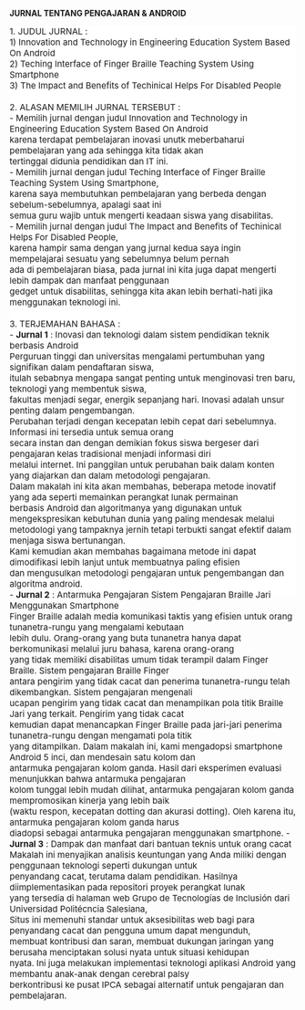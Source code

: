 <html>
<head>
<meta name="viewport" content="width=device-width, initial-scale=1">
<style>
.parallax {
    /* The image used */
    background-image: url("user.jpg");

    /* Set a specific height */
    min-height: 500px; 

    /* Create the parallax scrolling effect */
    background-attachment: fixed;
    background-position: center;
    background-repeat: no-repeat;
    background-size: cover;
}
</style>
</head>
<body>

<p><b>JURNAL TENTANG PENGAJARAN & ANDROID</b></p>

<div class="parallax"></div>

<div style="height:1000px;background-color:white;font-size:15px">
1. JUDUL JURNAL :<br>
   1) Innovation and Technology in Engineering Education System Based On Android<br>
   2) Teching Interface of Finger Braille Teaching System Using Smartphone<br>
   3) The Impact and Benefits of Techinical Helps For Disabled People<br><br>
 2. ALASAN MEMILIH JURNAL TERSEBUT :<br>
    - Memilih jurnal dengan judul Innovation and Technology in Engineering Education System Based On Android <br>
      karena terdapat pembelajaran inovasi unutk meberbaharui pembelajaran yang ada sehingga kita tidak akan<br>
      tertinggal didunia pendidikan dan IT ini.<br>
    - Memilih jurnal dengan judul Teching Interface of Finger Braille Teaching System Using Smartphone,<br>
      karena saya membutuhkan pembelajaran yang berbeda dengan sebelum-sebelumnya, apalagi saat ini<br>
      semua guru wajib untuk mengerti keadaan siswa yang disabilitas.<br>
    - Memilih jurnal dengan judul The Impact and Benefits of Techinical Helps For Disabled People, <br>
      karena hampir sama dengan yang jurnal kedua saya ingin mempelajarai sesuatu yang sebelumnya belum pernah<br>
      ada di pembelajaran biasa, pada jurnal ini kita juga dapat mengerti lebih dampak dan manfaat penggunaan <br>
      gedget untuk disabilitas, sehingga kita akan lebih berhati-hati jika menggunakan teknologi ini.<br><br>
  3. TERJEMAHAN BAHASA :<br>
    - <b>Jurnal 1</b> : Inovasi dan teknologi dalam sistem pendidikan teknik berbasis Android <br>
       Perguruan tinggi dan universitas mengalami pertumbuhan yang signifikan dalam pendaftaran siswa, <br>
       itulah sebabnya mengapa sangat penting untuk menginovasi tren baru, teknologi yang membentuk siswa,<br>
       fakultas menjadi segar, energik sepanjang hari. Inovasi adalah unsur penting dalam pengembangan.<br>
       Perubahan terjadi dengan kecepatan lebih cepat dari sebelumnya. Informasi ini tersedia untuk semua orang<br>
       secara instan dan dengan demikian fokus siswa bergeser dari pengajaran kelas tradisional menjadi informasi diri<br>
       melalui internet. Ini panggilan untuk perubahan baik dalam konten yang diajarkan dan dalam metodologi pengajaran.<br>
       Dalam makalah ini kita akan membahas, beberapa metode inovatif yang ada seperti memainkan perangkat lunak permainan<br>
       berbasis Android dan algoritmanya yang digunakan untuk mengekspresikan kebutuhan dunia yang paling mendesak melalui<br>
       metodologi yang tampaknya jernih tetapi terbukti sangat efektif dalam menjaga siswa bertunangan.<br>
       Kami kemudian akan membahas bagaimana metode ini dapat dimodifikasi lebih lanjut untuk membuatnya paling efisien<br>
       dan mengusulkan metodologi pengajaran untuk pengembangan dan algoritma android.<br>
    - <b>Jurnal 2</b> : Antarmuka Pengajaran Sistem Pengajaran Braille Jari Menggunakan Smartphone <br>
      Finger Braille adalah media komunikasi taktis yang efisien untuk orang tunanetra-rungu yang mengalami kebutaan<br>
      lebih dulu. Orang-orang yang buta tunanetra hanya dapat berkomunikasi melalui juru bahasa, karena orang-orang <br>
      yang tidak memiliki disabilitas umum tidak terampil dalam Finger Braille. Sistem pengajaran Braille Finger<br>
      antara pengirim yang tidak cacat dan penerima tunanetra-rungu telah dikembangkan. Sistem pengajaran mengenali<br>
      ucapan pengirim yang tidak cacat dan menampilkan pola titik Braille Jari yang terkait. Pengirim yang tidak cacat <br>
      kemudian dapat menancapkan Finger Braille pada jari-jari penerima tunanetra-rungu dengan mengamati pola titik<br>
      yang ditampilkan. Dalam makalah ini, kami mengadopsi smartphone Android 5 inci, dan mendesain satu kolom dan <br>
      antarmuka pengajaran kolom ganda. Hasil dari eksperimen evaluasi menunjukkan bahwa antarmuka pengajaran<br>
      kolom tunggal lebih mudah dilihat, antarmuka pengajaran kolom ganda mempromosikan kinerja yang lebih baik <br>
     (waktu respon, kecepatan dotting dan akurasi dotting). Oleh karena itu, antarmuka pengajaran kolom ganda harus<br>
     diadopsi sebagai antarmuka pengajaran menggunakan smartphone.
    - <b>Jurnal 3</b> : Dampak dan manfaat dari bantuan teknis untuk orang cacat <br>
     Makalah ini menyajikan analisis keuntungan yang Anda miliki dengan penggunaan teknologi seperti dukungan untuk <br>
    penyandang cacat, terutama dalam pendidikan. Hasilnya diimplementasikan pada repositori proyek perangkat lunak<br>
    yang tersedia di halaman web Grupo de Tecnologías de Inclusión dari Universidad Politécncia Salesiana,<br>
    Situs ini memenuhi standar untuk aksesibilitas web bagi para penyandang cacat dan pengguna umum dapat mengunduh,<br>
    membuat kontribusi dan saran, membuat dukungan jaringan yang berusaha menciptakan solusi nyata untuk situasi kehidupan<br>
    nyata. Ini juga melakukan implementasi teknologi aplikasi Android yang membantu anak-anak dengan cerebral palsy<br>
    berkontribusi ke pusat IPCA sebagai alternatif untuk pengajaran dan pembelajaran.<br>
</div>

</body>
</html>
